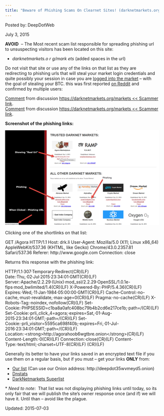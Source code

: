 ```yaml
---
title: "Beware of Phishing Scams On Clearnet Sites! (darknetmarkets.org)"
---
```


Posted by: DeepDotWeb 

<span>July 3, 2015</span>

 

<p><strong>AVOID</strong>  &#8211; The Most recent scam list responsible for spreading phishing url to unsuspecting visitors has been located on this site:</p>
<ul>
<li><em>darknetmarkets.o r g/mark ets</em> (added spaces in the url)</li>
</ul>
<p>Do not visit that site or use any of the links on that list as they are redirecting to phishing urls that will steal your market login credentials and quite possibly your session in case you are <a href="/2015/04/22/reminder-onion-cloner-phishing-scams/">logged into the market</a> &#8211; with the goal of stealing your BTC. this was first reported <a href="https://www.reddit.com/r/DarkNetMarkets/comments/3bwgfo/httpsdarknetmarketsorgmarkets_scammer_link/">on Reddit</a> and confirmed by multiple users:</p>
<div class="reddit-embed" data-embed-media="www.redditmedia.com" data-embed-parent="false" data-embed-live="true" data-embed-created="2015-07-02T20:55:11.618Z"><a href="https://www.reddit.com/r/DarkNetMarkets/comments/3bwgfo/httpsdarknetmarketsorgmarkets_scammer_link/csq5ic8">Comment</a> from discussion <a href="https://www.reddit.com/r/DarkNetMarkets/comments/3bwgfo/httpsdarknetmarketsorgmarkets_scammer_link/">https://darknetmarkets.org/markets &lt;&lt; Scammer link</a>.</div>
<div class="reddit-embed" data-embed-media="www.redditmedia.com" data-embed-parent="false" data-embed-live="true" data-embed-created="2015-07-02T20:55:40.646Z"><a href="https://www.reddit.com/r/DarkNetMarkets/comments/3bwgfo/httpsdarknetmarketsorgmarkets_scammer_link/csq5ntk">Comment</a> from discussion <a href="https://www.reddit.com/r/DarkNetMarkets/comments/3bwgfo/httpsdarknetmarketsorgmarkets_scammer_link/">https://darknetmarkets.org/markets &lt;&lt; Scammer link</a>.</div>
<p><script src="https://www.redditstatic.com/comment-embed.js" async=""></script></p>
<p><strong>Screenshot of the phishing links:</strong></p>

<img src="/imgs/2015/07/Scam.png">

<p>Clicking one of the shortlinks on that list:</p>
GET /Agora HTTP/1.1
    Host: drk.li
    User-Agent: Mozilla/5.0 (X11; Linux x86_64) AppleWebKit/537.36 (KHTML, like Gecko) Chrome/43.0.2357.81 Safari/537.36
    Referer: http://www.google.com
    Connection: close</textarea></div>

<p>
    Returns this response with the phishing link:</p>
HTTP/1.1·307·Temporary·Redirect(CR)(LF)
    Date:·Thu,·02·Jul·2015·23:34:01·GMT(CR)(LF)
    Server:·Apache/2.2.29·(Unix)·mod_ssl/2.2.29·OpenSSL/1.0.1e-fips·mod_bwlimited/1.4(CR)(LF)
    X-Powered-By:·PHP/5.4.36(CR)(LF)
    Expires:·Wed,·11·Jan·1984·05:00:00·GMT(CR)(LF)
    Cache-Control:·no-cache,·must-revalidate,·max-age=0(CR)(LF)
    Pragma:·no-cache(CR)(LF)
    X-Robots-Tag:·noindex,·nofollow(CR)(LF)
    Set-Cookie:·PHPSESSID=c1ba8a0afc408bc79b4b2cd6e217ce1b;·path=/(CR)(LF)
    Set-Cookie:·prli_click_4=agora;·expires=Sat,·01-Aug-2015·23:34:01·GMT;·path=/(CR)(LF)
    Set-Cookie:·prli_visitor=5595ca698f40b;·expires=Fri,·01-Jul-2016·23:34:01·GMT;·path=/(CR)(LF)
    Location:·&lt;strong&gt;http://agorahoob6wgtbre.onion&lt;/strong&gt;(CR)(LF)
    Content-Length:·0(CR)(LF)
    Connection:·close(CR)(LF)
    Content-Type:·text/html;·charset=UTF-8(CR)(LF)
    (CR)(LF)</textarea></div>

<p>
    Generally its better to have your links saved in an encrypted text file if you use them on a regular basis, but if you must &#8211; get your links <strong>ONLY</strong> from:</p>
<ul>
<li><a href="/2013/10/28/updated-llist-of-hidden-marketplaces-tor-i2p/">Our list</a> (Can use our Onion address: http://deepdot35wvmeyd5.onion)</li>
<li><a href="https://dnstats.net/">Dnstats</a></li>
<li><a href="https://www.reddit.com/r/darknetmarkets/wiki/superlist">DarkNetmarkets Superlist</a></li>
</ul>
<p>* <em>Need to note</em>:  That list was not displaying phishing links until today, so its only fair that we will publish the site&#8217;s owner response once (and if) we will have it. Until than &#8211; avoid like the plague.</p>

Updated: 2015-07-03

